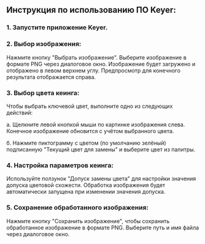 ## Инструкция по использованию ПО Keyer:

### 1. Запустите приложение Keyer.
### 2. Выбор изображения:
Нажмите кнопку "Выбрать изображение".
Выберите изображение в формате PNG через диалоговое окно.
Изображение будет загружено и отображено в левом верхнем углу.
Предпросмотр для конечного результата отображается справа.

### 3. Выбор цвета кеинга:
Чтобы выбрать ключевой цвет, выполните одно из следующих действий:

 а. Щелкните левой кнопкой мыши по картинке изображения слева. Конечное изображение обновится с учётом выбранного цвета.
 
 б. Нажмите пиктограмму с цветом (по умолчанию зелёный) подписанную "Текущий цвет для замены" и выберите цвет из палитры.

### 4. Настройка параметров кеинга:
Используйте ползунок "Допуск замены цвета" для настройки значения допуска цветовой схожести.
Обработка изображения будет автоматически запущена при изменении значения допуска.

### 5. Сохранение обработанного изображения:
Нажмите кнопку "Сохранить изображение", чтобы сохранить обработанное изображение в формате PNG.
Выберите путь и имя файла через диалоговое окно.
